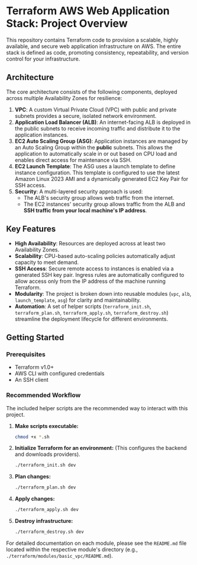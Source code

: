 # Terraform AWS Web Application Stack: Project Overview

This repository contains Terraform code to provision a scalable, highly available, and secure web application infrastructure on AWS. The entire stack is defined as code, promoting consistency, repeatability, and version control for your infrastructure.

## Architecture

The core architecture consists of the following components, deployed across multiple Availability Zones for resilience:

1.  **VPC**: A custom Virtual Private Cloud (VPC) with public and private subnets provides a secure, isolated network environment.
2.  **Application Load Balancer (ALB)**: An internet-facing ALB is deployed in the public subnets to receive incoming traffic and distribute it to the application instances.
3.  **EC2 Auto Scaling Group (ASG)**: Application instances are managed by an Auto Scaling Group within the **public** subnets. This allows the application to automatically scale in or out based on CPU load and enables direct access for maintenance via SSH.
4.  **EC2 Launch Template**: The ASG uses a launch template to define instance configuration. This template is configured to use the latest Amazon Linux 2023 AMI and a dynamically generated EC2 Key Pair for SSH access.
5.  **Security**: A multi-layered security approach is used:
    * The ALB's security group allows web traffic from the internet.
    * The EC2 instances' security group allows traffic from the ALB and **SSH traffic from your local machine's IP address**.

## Key Features

* **High Availability**: Resources are deployed across at least two Availability Zones.
* **Scalability**: CPU-based auto-scaling policies automatically adjust capacity to meet demand.
* **SSH Access**: Secure remote access to instances is enabled via a generated SSH key pair. Ingress rules are automatically configured to allow access only from the IP address of the machine running Terraform.
* **Modularity**: The project is broken down into reusable modules (`vpc`, `alb`, `launch_template`, `asg`) for clarity and maintainability.
* **Automation**: A set of helper scripts (`terraform_init.sh`, `terraform_plan.sh`, `terraform_apply.sh`, `terraform_destroy.sh`) streamline the deployment lifecycle for different environments.

## Getting Started

### Prerequisites

* Terraform v1.0+
* AWS CLI with configured credentials
* An SSH client

### Recommended Workflow

The included helper scripts are the recommended way to interact with this project.

1.  **Make scripts executable:**
    ```sh
    chmod +x *.sh
    ```

2.  **Initialize Terraform for an environment:**
    (This configures the backend and downloads providers).
    ```sh
    ./terraform_init.sh dev
    ```

3.  **Plan changes:**
    ```sh
    ./terraform_plan.sh dev
    ```

4.  **Apply changes:**
    ```sh
    ./terraform_apply.sh dev
    ```

5.  **Destroy infrastructure:**
    ```sh
    ./terraform_destroy.sh dev
    ```

For detailed documentation on each module, please see the `README.md` file located within the respective module's directory (e.g., `./terraform/modules/basic_vpc/README.md`).
